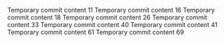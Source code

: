 Temporary commit content 11
Temporary commit content 16
Temporary commit content 18
Temporary commit content 26
Temporary commit content 33
Temporary commit content 40
Temporary commit content 41
Temporary commit content 61
Temporary commit content 69
